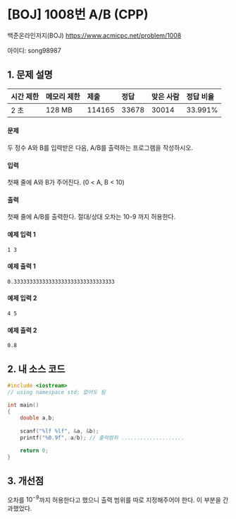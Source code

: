 # [BOJ] 1008번 A/B (CPP)

백준온라인저지(BOJ) https://www.acmicpc.net/problem/1008

아이디: song98987



## 1. 문제 설명

| 시간 제한 | 메모리 제한 | 제출   | 정답  | 맞은 사람 | 정답 비율 |
| :-------- | :---------- | :----- | :---- | :-------- | :-------- |
| 2 초      | 128 MB      | 114165 | 33678 | 30014     | 33.991%   |

#### 문제

두 정수 A와 B를 입력받은 다음, A/B를 출력하는 프로그램을 작성하시오.

#### 입력

첫째 줄에 A와 B가 주어진다. (0 < A, B < 10)

#### 출력

첫째 줄에 A/B를 출력한다. 절대/상대 오차는 10-9 까지 허용한다.



#### 예제 입력 1

```
1 3
```

#### 예제 출력 1

```
0.33333333333333333333333333333333
```

#### 예제 입력 2

```
4 5
```

#### 예제 출력 2

```
0.8
```



## 2. 내 소스 코드

```C++
#include <iostream>
// using namespace std; 없어도 됨

int main()
{
    double a,b;
    
    scanf("%lf %lf", &a, &b);
    printf("%0.9f", a/b); // 출력범위 ....................

    return 0;
}
```



## 3. 개선점

오차를 $10^{-9}$까지 허용한다고 했으니 출력 범위를 따로 지정해주어야 한다. 이 부분을 간과했었다.